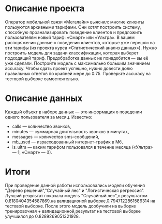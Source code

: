 # Описание проекта
Оператор мобильной связи «Мегалайн» выяснил: многие клиенты пользуются архивными тарифами. 
Они хотят построить систему, способную проанализировать поведение клиентов и предложить пользователям новый тариф: «Смарт» или «Ультра».
В вашем распоряжении данные о поведении клиентов, которые уже перешли на эти тарифы (из проекта курса «Статистический анализ данных»).
Нужно построить модель для задачи классификации, которая выберет подходящий тариф. Предобработка данных не понадобится — вы её уже сделали.
Постройте модель с максимально большим значением accuracy. Чтобы сдать проект успешно, нужно довести долю правильных ответов по крайней мере до 0.75. 
Проверьте accuracy на тестовой выборке самостоятельно.
# Описание данных
Каждый объект в наборе данных — это информация о поведении одного пользователя за месяц. Известно:
 - сalls — количество звонков,
 - minutes — суммарная длительность звонков в минутах,
 - messages — количество sms-сообщений,
 - mb_used — израсходованный интернет-трафик в Мб,
 - is_ultra — каким тарифом пользовался в течение месяца («Ультра» — 1, «Смарт» — 0).
# Итоги
При проведение данной работы использовались модели обучения "Дерево решений","Случайный лес" и "Логистическая регрессия". 
Лучший результат показала модель "Случайный лес",с результатом 0.8180404354587869,на валидационой выборке,0.7947122861586314 на тестовой выборке. 
После этого модель дообучили на выборке тренировочная + валидационной,результат на тестовой выборке улучшился до 0.8289269051321928.
